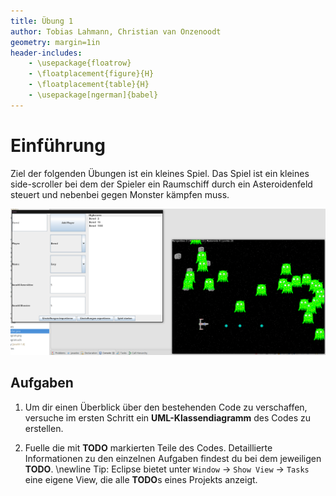 ```yaml
---
title: Übung 1
author: Tobias Lahmann, Christian van Onzenoodt
geometry: margin=1in
header-includes:
    - \usepackage{floatrow}
    - \floatplacement{figure}{H}
    - \floatplacement{table}{H}
    - \usepackage[ngerman]{babel}
---
```


# Einführung

Ziel der folgenden Übungen ist ein kleines Spiel. Das Spiel ist ein kleines side-scroller bei dem der Spieler ein Raumschiff durch ein Asteroidenfeld steuert und nebenbei gegen Monster kämpfen muss.

![Screenshot](screenshot.png)

## Aufgaben

1. Um dir einen Überblick über den bestehenden Code zu verschaffen, versuche im ersten Schritt ein **UML-Klassendiagramm** des Codes zu erstellen.

2. Fuelle die mit **TODO** markierten Teile des Codes. Detaillierte Informationen zu den einzelnen Aufgaben findest du bei dem jeweiligen **TODO**. \newline
   Tip: Eclipse bietet unter `Window` -> `Show View` -> `Tasks` eine eigene View, die alle **TODO**s eines Projekts anzeigt.
   


